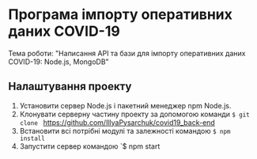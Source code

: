 Програма імпорту оперативних даних COVID-19
=============
Тема роботи: "Написання API та бази для імпорту оперативних даних COVID-19: Node.js, MongoDB"

Налаштування проекту
-------------
1. Установити сервер Node.js і пакетний менеджер npm Node.js.
2. Клонувати серверну частину проекту за допомогою команди `$ git clone ` <link> https://github.com/IllyaPysarchuk/covid19_back-end
3. Встановити всі потрібні модулі та залежності командою `$ npm install`
4. Запустити сервер командою `$ npm start



